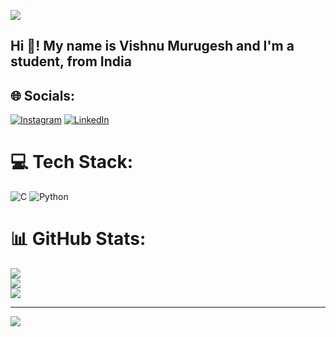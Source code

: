 ![](https://user-images.githubusercontent.com/94922914/233506434-36031a8f-41f2-4c8d-9252-3624edfb0953.gif)
<h2 align="left">Hi 👋! My name is Vishnu Murugesh and I'm a student, from India</h2>


## 🌐 Socials:
[![Instagram](https://img.shields.io/badge/Instagram-%23E4405F.svg?logo=Instagram&logoColor=white)](https://instagram.com/vishy395) [![LinkedIn](https://img.shields.io/badge/LinkedIn-%230077B5.svg?logo=linkedin&logoColor=white)]([https://linkedin.com/in/vishnu-murugesh-v](https://in.linkedin.com/in/vishnu-murugesh-v-85549b2a0)) 

# 💻 Tech Stack:
![C](https://img.shields.io/badge/c-%2300599C.svg?style=flat&logo=c&logoColor=white) ![Python](https://img.shields.io/badge/python-3670A0?style=flat&logo=python&logoColor=ffdd54)
# 📊 GitHub Stats:
![](https://github-readme-stats.vercel.app/api?username=vishy395&theme=dark&hide_border=false&include_all_commits=true&count_private=false)<br/>
![](https://github-readme-streak-stats.herokuapp.com/?user=vishy395&theme=dark&hide_border=false)<br/>
![](https://github-readme-stats.vercel.app/api/top-langs/?username=vishy395&theme=dark&hide_border=false&include_all_commits=true&count_private=false&layout=compact)

---
[![](https://visitcount.itsvg.in/api?id=vishy395&icon=0&color=0)](https://visitcount.itsvg.in)

